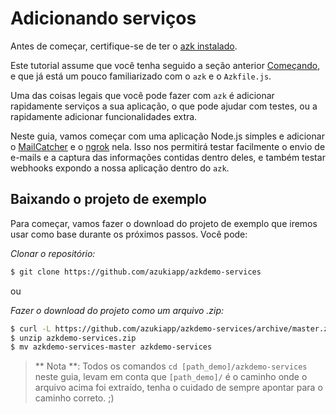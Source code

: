 # Adicionando serviços

Antes de começar, certifique-se de ter o [azk instalado](../installation/README.md).

Este tutorial assume que você tenha seguido a seção anterior [Começando](../getting-started/README.md), e que já está um pouco familiarizado com o `azk` e o `Azkfile.js`.

Uma das coisas legais que você pode fazer com `azk` é adicionar rapidamente serviços a sua aplicação, o que pode ajudar com testes, ou a rapidamente adicionar funcionalidades extra.

Neste guia, vamos começar com uma aplicação Node.js simples e adicionar o [MailCatcher](https://github.com/sj26/mailcatcher/) e o [ngrok](https://ngrok.com/) nela. Isso nos permitirá testar facilmente o envio de e-mails e a captura das informações contidas dentro deles, e também testar webhooks expondo a nossa aplicação dentro do `azk`.

## Baixando o projeto de exemplo

Para começar, vamos fazer o download do projeto de exemplo que iremos usar como base durante os próximos passos. Você pode:

*Clonar o repositório:*

```sh
$ git clone https://github.com/azukiapp/azkdemo-services
```

ou

*Fazer o download do projeto como um arquivo .zip:*

```sh
$ curl -L https://github.com/azukiapp/azkdemo-services/archive/master.zip -o azkdemo-services.zip
$ unzip azkdemo-services.zip
$ mv azkdemo-services-master azkdemo-services
```

> ** Nota **: Todos os comandos `cd [path_demo]/azkdemo-services` neste guia, levam em conta que `[path_demo]/` é o caminho onde o arquivo acima foi extraído, tenha o cuidado de sempre apontar para o caminho correto. ;)
